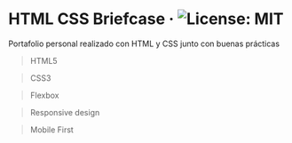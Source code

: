 # HTML CSS Briefcase &middot; ![License: MIT](https://img.shields.io/badge/License-MIT-yellow.svg)

Portafolio personal realizado con HTML y CSS junto con buenas prácticas

> HTML5

> CSS3

> Flexbox

> Responsive design

> Mobile First

